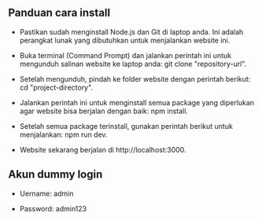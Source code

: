 ## Panduan cara install

- Pastikan sudah menginstall Node.js dan Git di laptop anda. Ini adalah perangkat lunak yang dibutuhkan untuk menjalankan website ini.

- Buka terminal (Command Prompt) dan jalankan perintah ini untuk mengunduh salinan website ke laptop anda: git clone "repository-url".

- Setelah mengunduh, pindah ke folder website dengan perintah berikut: cd "project-directory".

- Jalankan perintah ini untuk menginstall semua package yang diperlukan agar website bisa berjalan dengan baik: npm install.

- Setelah semua package terinstall, gunakan perintah berikut untuk menjalankan: npm run dev.

- Website sekarang berjalan di http://localhost:3000.


## Akun dummy login

- Uername: admin

- Password: admin123